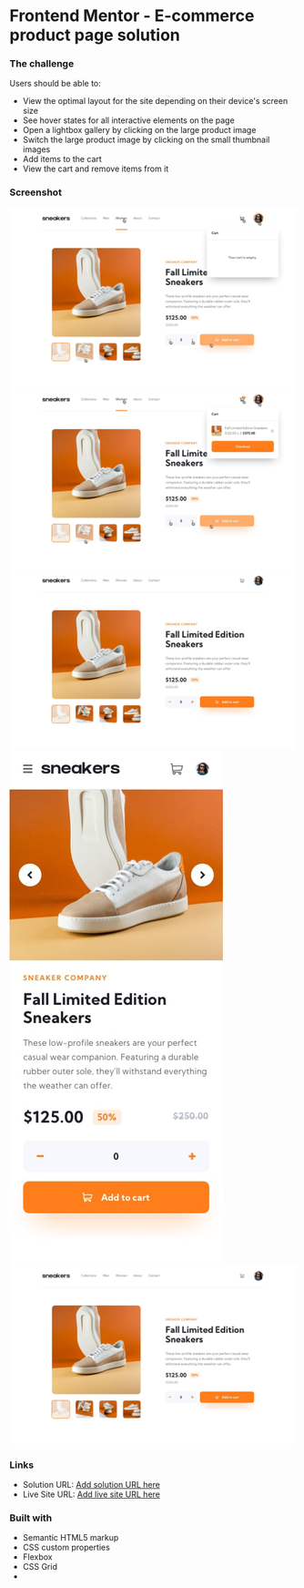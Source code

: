 # Frontend Mentor - E-commerce product page solution

### The challenge

Users should be able to:

- View the optimal layout for the site depending on their device's screen size
- See hover states for all interactive elements on the page
- Open a lightbox gallery by clicking on the large product image
- Switch the large product image by clicking on the small thumbnail images
- Add items to the cart
- View the cart and remove items from it

### Screenshot

![](./design/active-states-basket-empty.jpg)
![](./design/active-states-basket-filled.jpg)
![](./design/desktop-design.jpg)
![](./design/mobile-design.jpg)
![](./design/desktop-design.jpg)



### Links

- Solution URL: [Add solution URL here](https://github.com/Demandtech/E-commerce-product-page)
- Live Site URL: [Add live site URL here](https://your-live-site-url.com)


### Built with

- Semantic HTML5 markup
- CSS custom properties
- Flexbox
- CSS Grid
- 


